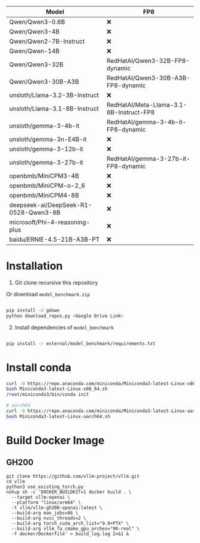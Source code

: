| Model | FP8 |
|-------|-----|
| Qwen/Qwen3-0.6B | ❌ |
| Qwen/Qwen3-4B | ❌ |
| Qwen/Qwen2-7B-Instruct | ❌ |
| Qwen/Qwen-14B | ❌ |
| Qwen/Qwen3-32B | RedHatAI/Qwen3-32B-FP8-dynamic |
| Qwen/Qwen3-30B-A3B | RedHatAI/Qwen3-30B-A3B-FP8-dynamic |
| unsloth/Llama-3.2-3B-Instruct | ❌ |
| unsloth/Llama-3.1-8B-Instruct | RedHatAI/Meta-Llama-3.1-8B-Instruct-FP8 |
| unsloth/gemma-3-4b-it | RedHatAI/gemma-3-4b-it-FP8-dynamic |
| unsloth/gemma-3n-E4B-it | ❌ |
| unsloth/gemma-3-12b-it | ❌ |
| unsloth/gemma-3-27b-it | RedHatAI/gemma-3-27b-it-FP8-dynamic |
| openbmb/MiniCPM3-4B | ❌ |
| openbmb/MiniCPM-o-2_6 | ❌ |
| openbmb/MiniCPM4-8B | ❌ |
| deepseek-ai/DeepSeek-R1-0528-Qwen3-8B | ❌ |
| microsoft/Phi-4-reasoning-plus | ❌ |
| baidu/ERNIE-4.5-21B-A3B-PT | ❌ |

# Installation

1. Git clone recursive this repository

Or download `model_benchmark.zip`

```bash

pip install -U gdown
python download_repos.py <Google Drive Link>

```

2. Install dependencies of `model_benchmark`

```bash

pip install -r external/model_benchmark/requirements.txt
```



# Install conda

```bash
curl -O https://repo.anaconda.com/miniconda/Miniconda3-latest-Linux-x86_64.sh
bash Miniconda3-latest-Linux-x86_64.sh
/root/miniconda3/bin/conda init

# aarch64
curl -O https://repo.anaconda.com/miniconda/Miniconda3-latest-Linux-aarch64.sh
bash Miniconda3-latest-Linux-aarch64.sh
```

# Build Docker Image

## GH200

```
git clone https://github.com/vllm-project/vllm.git
cd vllm
python3 use_existing_torch.py
nohup sh -c 'DOCKER_BUILDKIT=1 docker build . \
  --target vllm-openai \
  --platform "linux/arm64" \
  -t vllm/vllm-gh200-openai:latest \
  --build-arg max_jobs=66 \
  --build-arg nvcc_threads=2 \
  --build-arg torch_cuda_arch_list="9.0+PTX" \
  --build-arg vllm_fa_cmake_gpu_arches="90-real" \
  -f docker/Dockerfile' > build_log.log 2>&1 &
```